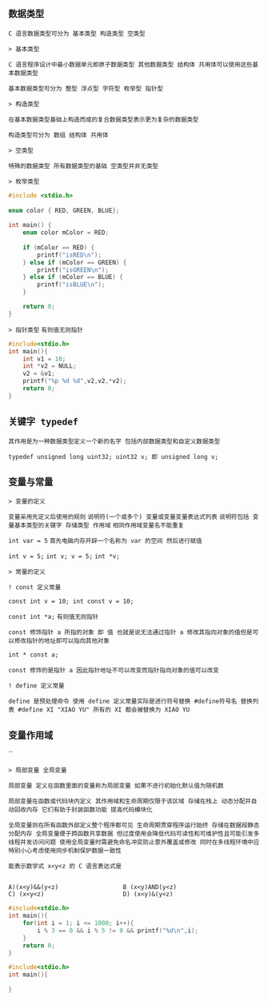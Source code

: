 `数据类型`
--

`C 语言数据类型可分为 基本类型 构造类型 空类型`

`> 基本类型` 

`C 语言程序设计中最小数据单元即原子数据类型 其他数据类型 结构体 共用体可以使用这些基本数据类型`

`基本数据类型可分为 整型 浮点型 字符型 枚举型 指针型`

`> 构造类型` 

`在基本数据类型基础上构造而成的复合数据类型表示更为复杂的数据类型`

`构造类型可分为 数组 结构体 共用体`

`> 空类型` 

`特殊的数据类型 所有数据类型的基础 空类型并非无类型`


`> 枚举类型`

```c
#include <stdio.h>  
  
enum color { RED, GREEN, BLUE};  
  
int main() {  
    enum color mColor = RED;  
  
    if (mColor == RED) {  
        printf("isRED\n");  
    } else if (mColor == GREEN) {  
        printf("isGREEN\n");  
    } else if (mColor == BLUE) {  
        printf("isBLUE\n");  
    }  

    return 0;  
}
```

`> 指针类型` `有则值无则指针`

```c
#include<stdio.h>
int main(){
	int v1 = 10;
    int *v2 = NULL;
    v2 = &v1;
    printf("%p %d %d",v2,v2,*v2);
    return 0;
}
```

`关键字 typedef`
--

`其作用是为一种数据类型定义一个新的名字 包括内部数据类型和自定义数据类型`

`typedef unsigned long uint32; uint32 v; 即 unsigned long v;`

`变量与常量`
--

`> 变量的定义` 

`变量采用先定义后使用的规则` `说明符(一个或多个) 变量或变量变量表达式列表` `说明符包括 变量基本类型的关键字 存储类型 作用域` `相同作用域变量名不能重复`

`int var = 5` `首先电脑内存开辟一个名称为 var 的空间 然后进行赋值`

`int v = 5;` `int v; v = 5;` `int *v;`

`> 常量的定义`

`! const 定义常量`

`const int v = 10; int const v = 10;`

`const int *a;` `有则值无则指针`

`const 修饰指针 a 所指的对象 即 值 也就是说无法通过指针 a 修改其指向对象的值但是可以修改指针的地址即可以指向其他对象`

`int * const a;` 

`const 修饰的是指针 a 因此指针地址不可以改变而指针指向对象的值可以改变`

`! define 定义常量`

`define 是预处理命令 使用 define 定义常量实际是进行符号替换 #define符号名 替换列表 #define XI "XIAO YU" 所有的 XI 都会被替换为 XIAO YU`

`变量作用域`
--

``

`> 局部变量 全局变量`

`局部变量 定义在函数里面的变量称为局部变量 如果不进行初始化默认值为随机数`

`局部变量在函数或代码块内定义 其作用域和生命周期仅限于该区域 存储在栈上 动态分配并自动回收内存 它们有助于封装函数功能 提高代码模块化` 

`全局变量则在所有函数外部定义整个程序都可见 生命周期贯穿程序运行始终 存储在数据段静态分配内存 全局变量便于跨函数共享数据 但过度使用会降低代码可读性和可维护性且可能引发多线程并发访问问题 使用全局变量时需避免命名冲突防止意外覆盖或修改 同时在多线程环境中应特别小心考虑使用同步机制保护数据一致性 `



```
能表示数学式 x<y<z 的 C 语言表达式是


A)(x<y)&&(y<z)                  B (x<y)AND(y<z)
C) (x<y<z)                      D) (x<y)&(y<z)
```

```c
#include<stdio.h>
int main(){
    for(int i = 1; i <= 1000; i++){
        i % 3 == 0 && i % 5 != 0 && printf("%d\n",i);
    }
    return 0;
}
```

```c
#include<stdio.h>
int main(){
    
}